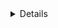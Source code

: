 <details>
    <sumary>about me<sumary>
    - 👋 Hi, I’m @Tostesx
    - 👀 I’m interested in Programming
    - 🌱 I’m currently learning Java
    - 💞️ I’m looking to collaborate on Projects/system development/game creation, among others...
    - 📫 How to reach me
    - [![LinkedIn](https://img.shields.io/badge/LinkedIn-0077B5?style=for-the-badge&logo=linkedin&logoColor=white)](https://www.linkedin.com/in/matheus-tostes/)
    - 😄 Pronouns: He/him
    - ⚡ Fun fact: I'm RPG gamer and Guitarrist
<details>

<hr>

<div align=center>
	<img align=center title="Git" 		src="https://img.shields.io/badge/GIT-E44C30?style=for-the-badge&logo=git&logoColor=white"/>
	<img align=center title="Vscode" 	src="https://img.shields.io/badge/Vscode-007ACC?style=for-the-badge&logo=visual-studio-code&logoColor=white"/>
	<img align=center title="Eclipse"	src="https://img.shields.io/badge/Eclipse-E44C30?style=for-the-badge&logo=eclipse&logoColor=white"/>
	<img align=center title="Python"	src="https://img.shields.io/badge/python-3670A0?style=for-the-badge&logo=python&logoColor=ffdd54"/>
	<img align=center title="C#"		  src="https://img.shields.io/badge/C%23-239120?style=for-the-badge&logo=c-sharp&logoColor=white"/>
	<img align=center title="Java"		src="https://img.shields.io/badge/java-%23ED8B00.svg?style=for-the-badge&logo=openjdk&logoColor=white"/>
	<img align=center title="MySQL"		src="https://img.shields.io/badge/MySQL-00000F?style=for-the-badge&logo=mysql&logoColor=white"/>
	<img align=center title="GitHub"	src="https://img.shields.io/badge/GitHub-00000F?style=for-the-badge&logo=github&logoColor=white"/>
</div>

<br>

![SapoMarinheiro](https://cdn.leonardo.ai/users/4ca3dbe5-820e-447b-aecc-ffb603540e48/generations/4d7437d2-084e-46f9-9764-b5a733d2007d/Lifelike_Vision_sailor_frog_2.jpg)

<div align=center>
  <img align=center src = "https://streak-stats.demolab.com/?user=Tostesx&theme=midnight-purple&background=000&border=A020F0&dates=FFF"/>
	<img align=center src = "https://github-readme-stats-git-masterrstaa-rickstaa.vercel.app/api/top-langs/?username=Tostesx&layout=compact&bg_color=000&border_color=A020F0&title_color=A020F0&text_color=FFF" />
	<img align=center src = "https://github-readme-stats.vercel.app/api?username=Tostesx&theme=midnight-purple&bg_color=000&border_color=A020F0&show_icons=true&icon_color=A020F0&title_color=A020F0&text_color=FFF" />
</div>

<!---
Tostesx/Tostesx is a ✨ special ✨ repository because its `README.md` (this file) appears on your GitHub profile.
You can click the Preview link to take a look at your changes.
--->

